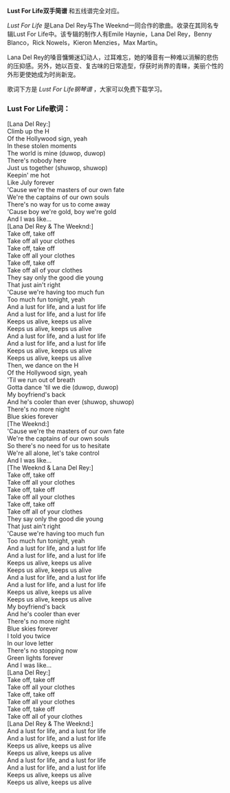 

**Lust For Life双手简谱** 和五线谱完全对应。

_Lust For Life_ 是Lana Del Rey与The Weeknd一同合作的歌曲。收录在其同名专辑Lust For
Life中。该专辑的制作人有Emile Haynie，Lana Del Rey，Benny Blanco，Rick Nowels，Kieron
Menzies，Max Martin。

Lana Del
Rey的嗓音慵懒迷幻动人，过耳难忘，她的嗓音有一种难以消解的悲伤的压抑感。另外，她以百变、复古味的日常造型，俘获时尚界的青睐，美丽个性的外形更使她成为时尚新宠。

歌词下方是 _Lust For Life钢琴谱_ ，大家可以免费下载学习。

### Lust For Life歌词：

[Lana Del Rey:]  
Climb up the H  
Of the Hollywood sign, yeah  
In these stolen moments  
The world is mine (duwop, duwop)  
There's nobody here  
Just us together (shuwop, shuwop)  
Keepin' me hot  
Like July forever  
'Cause we're the masters of our own fate  
We're the captains of our own souls  
There's no way for us to come away  
'Cause boy we're gold, boy we're gold  
And I was like...  
[Lana Del Rey & The Weeknd:]  
Take off, take off  
Take off all your clothes  
Take off, take off  
Take off all your clothes  
Take off, take off  
Take off all of your clothes  
They say only the good die young  
That just ain't right  
'Cause we're having too much fun  
Too much fun tonight, yeah  
And a lust for life, and a lust for life  
And a lust for life, and a lust for life  
Keeps us alive, keeps us alive  
Keeps us alive, keeps us alive  
And a lust for life, and a lust for life  
And a lust for life, and a lust for life  
Keeps us alive, keeps us alive  
Keeps us alive, keeps us alive  
Then, we dance on the H  
Of the Hollywood sign, yeah  
'Til we run out of breath  
Gotta dance 'til we die (duwop, duwop)  
My boyfriend's back  
And he's cooler than ever (shuwop, shuwop)  
There's no more night  
Blue skies forever  
[The Weeknd:]  
'Cause we're the masters of our own fate  
We're the captains of our own souls  
So there's no need for us to hesitate  
We're all alone, let's take control  
And I was like...  
[The Weeknd & Lana Del Rey:]  
Take off, take off  
Take off all your clothes  
Take off, take off  
Take off all your clothes  
Take off, take off  
Take off all of your clothes  
They say only the good die young  
That just ain't right  
'Cause we're having too much fun  
Too much fun tonight, yeah  
And a lust for life, and a lust for life  
And a lust for life, and a lust for life  
Keeps us alive, keeps us alive  
Keeps us alive, keeps us alive  
And a lust for life, and a lust for life  
And a lust for life, and a lust for life  
Keeps us alive, keeps us alive  
Keeps us alive, keeps us alive  
My boyfriend's back  
And he's cooler than ever  
There's no more night  
Blue skies forever  
I told you twice  
In our love letter  
There's no stopping now  
Green lights forever  
And I was like...  
[Lana Del Rey:]  
Take off, take off  
Take off all your clothes  
Take off, take off  
Take off all your clothes  
Take off, take off  
Take off all of your clothes  
[Lana Del Rey & The Weeknd:]  
And a lust for life, and a lust for life  
And a lust for life, and a lust for life  
Keeps us alive, keeps us alive  
Keeps us alive, keeps us alive  
And a lust for life, and a lust for life  
And a lust for life, and a lust for life  
Keeps us alive, keeps us alive  
Keeps us alive, keeps us alive

